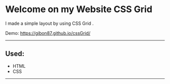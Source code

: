 # <h1>Welcome on my Website CSS Grid</h1>

<p>I made a simple layout by using CSS Grid .</p>

Demo: https://gibon87.github.io/cssGrid/

<hr>

<h2>Used:</h2>
<ul>
  <li>HTML</li>
  <li>CSS</li>

</ul>

<hr>
